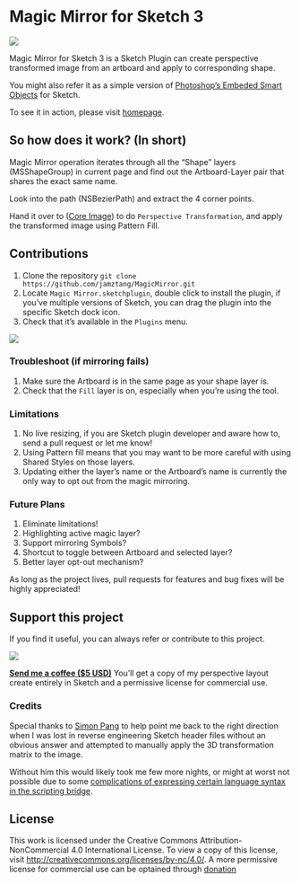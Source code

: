 # Magic Mirror for Sketch 3

![](http://cl.ly/image/1J0d3W1D0q3x/magic-mirror-banner.gif)

Magic Mirror for Sketch 3 is a Sketch Plugin can create perspective transformed image from an artboard and apply to corresponding shape.

You might also refer it as a simple version of [Photoshop’s Embeded Smart Objects](https://helpx.adobe.com/photoshop/using/create-smart-objects.html) for Sketch.

To see it in action, please visit [homepage](http://magicmirror.design).

## So how does it work? (In short)

Magic Mirror operation iterates through all the “Shape” layers (MSShapeGroup) in current page and find out the Artboard-Layer pair that shares the exact same name.

Look into the path (NSBezierPath) and extract the 4 corner points.

Hand it over to ([Core Image](https://developer.apple.com/library/mac/documentation/GraphicsImaging/Conceptual/CoreImaging/ci_intro/ci_intro.html)) to do `Perspective Transformation`, and apply the transformed image using Pattern Fill.

## Contributions

1. Clone the repository
`git clone https://github.com/jamztang/MagicMirror.git`
2. Locate `Magic Mirror.sketchplugin`, double click to install the plugin, if you’ve multiple versions of Sketch, you can drag the plugin into the specific Sketch dock icon.
3. Check that it’s available in the `Plugins` menu.

![](http://cl.ly/image/2z0l023u0O2f/magic-mirror-menu.png)

### Troubleshoot (if mirroring fails)

1. Make sure the Artboard is in the same page as your shape layer is.
2. Check that the `Fill` layer is on, especially when you’re using the tool.

### Limitations

1. No live resizing, if you are Sketch plugin developer and aware how to, send a pull request or let me know!
2. Using Pattern fill means that you may want to be more careful with using Shared Styles on those layers.
3. Updating either the layer’s name or the Artboard’s name is currently the only way to opt out from the magic mirroring.

### Future Plans

1. Eliminate limitations!
2. Highlighting active magic layer?
3. Support mirroring Symbols?
4. Shortcut to toggle between Artboard and selected layer?
5. Better layer opt-out mechanism?

As long as the project lives, pull requests for features and bug fixes will be highly appreciated!

## Support this project

If you find it useful, you can always refer or contribute to this project.

![](http://cl.ly/image/1a2n0k1L3S2z/donate.jpg)

**[Send me a coffee ($5 USD)](https://www.paypal.com/cgi-bin/webscr?cmd=_s-xclick&hosted_button_id=RUERV9YM2RT6U)**
You’ll get a copy of my perspective layout create entirely in Sketch and a permissive license for commercial use.

### Credits

Special thanks to [Simon Pang](http://twitter.com/@simonpang) to help point me back to the right direction when I was lost in reverse engineering Sketch header files without an obvious answer and attempted to manually apply the 3D transformation matrix to the image.

Without him this would likely took me few more nights, or might at worst not possible due to some [complications of expressing certain language syntax in the scripting bridge](https://github.com/ccgus/CocoaScript/issues/30).

## License

This work is licensed under the Creative Commons Attribution-NonCommercial 4.0 International License. To view a copy of this license, visit http://creativecommons.org/licenses/by-nc/4.0/.
A more permissive license for commercial use can be optained through [donation](http://magicmirror.design/#donate)

